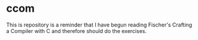 # ccom
This is repository is a reminder that I have begun reading Fischer's Crafting a Compiler with C and therefore should do the exercises.
